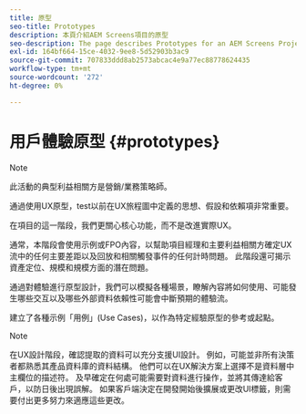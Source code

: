```yaml
---
title: 原型
seo-title: Prototypes
description: 本頁介紹AEM Screens項目的原型
seo-description: The page describes Prototypes for an AEM Screens Project
exl-id: 164bf664-15ce-4032-9ee8-5d52903b3ac9
source-git-commit: 707833ddd8ab2573abcac4e9a77ec88778624435
workflow-type: tm+mt
source-wordcount: '272'
ht-degree: 0%

---
```


# 用戶體驗原型 {#prototypes}

>[!NOTE]
>
>此活動的典型利益相關方是營銷/業務策略師。

通過使用UX原型，test以前在UX旅程圖中定義的思想、假設和依賴項非常重要。

在項目的這一階段，我們更關心核心功能，而不是改進實際UX。

通常，本階段會使用示例或FPO內容，以幫助項目經理和主要利益相關方確定UX流中的任何主要差距以及回放和相關觸發事件的任何計時問題。
此階段還可揭示資產定位、規模和規模方面的潛在問題。

通過對體驗進行原型設計，我們可以模擬各種場景，瞭解內容將如何使用、可能發生哪些交互以及哪些外部資料依賴性可能會中斷預期的體驗流。

建立了各種示例「用例」(Use Cases)，以作為特定經驗原型的參考或起點。


>[!NOTE]
> 在UX設計階段，確認提取的資料可以充分支援UI設計。
> 例如，可能並非所有決策者都熟悉其產品資料庫的資料結構。 他們可以在UX解決方案上選擇不是資料層中主欄位的描述符。 及早確定在何處可能需要對資料進行操作，並將其傳達給客戶，以防日後出現誤解。 如果客戶端決定在開發開始後擴展或更改UI標籤，則需要付出更多努力來適應這些更改。
